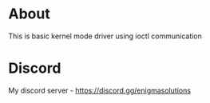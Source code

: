 # About
This is basic kernel mode driver using ioctl communication
# Discord
My discord server - https://discord.gg/enigmasolutions
